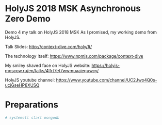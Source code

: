# HolyJS 2018 MSK Asynchronous Zero Demo

Demo 4 my talk on HolyJS 2018 MSK
As I promised, my working demo from HolyJS.

Talk Slides: http://context-dive.com/holy/#/

The technology Itself:
https://www.npmjs.com/package/context-dive

My smiley shaved face on HolyJS website:
https://holyjs-moscow.ru/en/talks/4lfrt7et7wwmuaaiequwcy/

HolyJS youtube channel: https://www.youtube.com/channel/UC2Jwo4Q0s-ucjGseHP8XUSQ


# Preparations

```bash
# systemctl start mongodb
```
